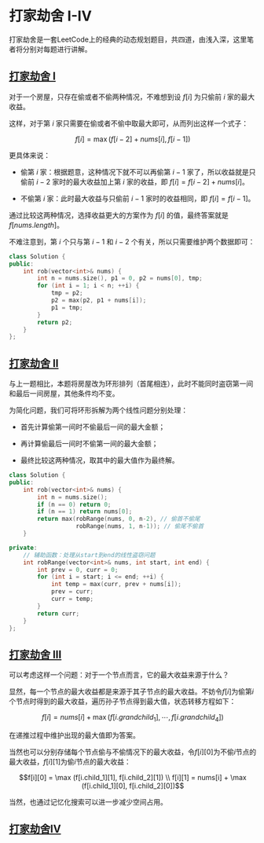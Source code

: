 # 打家劫舍 I-IV

打家劫舍是一套LeetCode上的经典的动态规划题目，共四道，由浅入深，这里笔者将分别对每题进行讲解。

## [打家劫舍 I](https://leetcode.cn/problems/house-robber/description/)


对于一个房屋，只存在偷或者不偷两种情况，不难想到设 $f[i]$ 为只偷前 $i$ 家的最大收益。
 
这样，对于第 $i$ 家只需要在偷或者不偷中取最大即可，从而列出这样一个式子：

$$ f[i] = \max(f[i-2] + nums[i], f[i-1])$$

更具体来说：

 - 偷第 $i$ 家：根据题意，这种情况下就不可以再偷第 $i-1$ 家了，所以收益就是只偷前 $i-2$ 家时的最大收益加上第 $i$ 家的收益，即 $f[i] = f[i-2] + nums[i]$。

 - 不偷第 $i$ 家：此时最大收益与只偷前 $i-1$ 家时的收益相同，即 $f[i] = f[i-1]$。  

通过比较这两种情况，选择收益更大的方案作为 $f[i]$ 的值，最终答案就是$f[nums.length]$。

不难注意到，第 $i$ 个只与第 $i-1$ 和 $i-2$ 个有关，所以只需要维护两个数据即可：

```cpp
class Solution {
public:
    int rob(vector<int>& nums) {
        int n = nums.size(), p1 = 0, p2 = nums[0], tmp;
        for (int i = 1; i < n; ++i) {
            tmp = p2;
            p2 = max(p2, p1 + nums[i]);
            p1 = tmp;
        }
        return p2;
    }
};
```

## [打家劫舍 II](https://leetcode.cn/problems/house-robber-ii/description/)

与上一题相比，本题将房屋改为环形排列（首尾相连），此时不能同时盗窃第一间和最后一间房屋，其他条件均不变。

为简化问题，我们可将环形拆解为两个线性问题分别处理：

 - 首先计算偷第一间时不偷最后一间的最大金额；
 
 - 再计算偷最后一间时不偷第一间的最大金额；
 
 - 最终比较这两种情况，取其中的最大值作为最终解。

```cpp
class Solution {
public:
    int rob(vector<int>& nums) {
        int n = nums.size();
        if (n == 0) return 0;
        if (n == 1) return nums[0];
        return max(robRange(nums, 0, n-2), // 偷首不偷尾
                   robRange(nums, 1, n-1)); // 偷尾不偷首   
    }

private:
    // 辅助函数：处理从start到end的线性盗窃问题
    int robRange(vector<int>& nums, int start, int end) {
        int prev = 0, curr = 0;
        for (int i = start; i <= end; ++i) {
            int temp = max(curr, prev + nums[i]);
            prev = curr;
            curr = temp;
        }
        return curr;
    }
};
```

## [打家劫舍 III](https://leetcode.cn/problems/house-robber-iii/description/)

可以考虑这样一个问题：对于一个节点而言，它的最大收益来源于什么？

显然，每一个节点的最大收益都是来源于其子节点的最大收益。不妨令$f[i]$为偷第$i$个节点时得到的最大收益，遍历孙子节点得到最大值，状态转移方程如下：

$$f[i] = nums[i] + \max( f[i.grandchild_1], \cdots , f[i.grandchild_4] )$$

在递推过程中维护出现的最大值即为答案。

当然也可以分别存储每个节点偷与不偷情况下的最大收益，令$f[i][0]$为不偷$i$节点的最大收益，$f[i][1]$为偷$i$节点的最大收益：

$$f[i][0] = \max (f[i.child_1][1], f[i.child_2][1]) \\
f[i][1] = nums[i] + \max (f[i.child_1][0], f[i.child_2][0])$$

当然，也通过记忆化搜索可以进一步减少空间占用。

## [打家劫舍IV](https://leetcode.cn/problems/house-robber-iv/description/)

